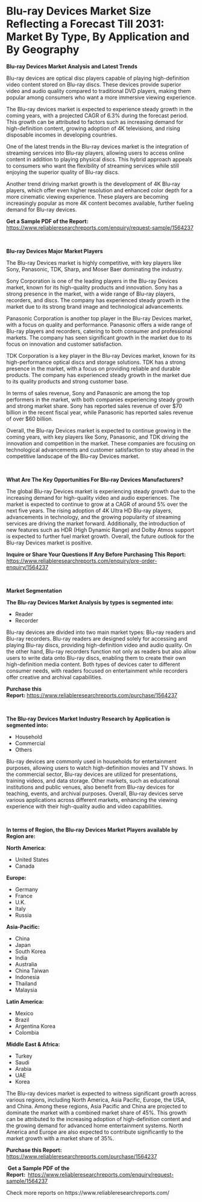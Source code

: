 <p><h1>Blu-ray Devices Market Size Reflecting a Forecast Till 2031: Market By Type, By Application and By Geography</h1></p><p><strong>Blu-ray Devices Market Analysis and Latest Trends</strong></p>
<p><p>Blu-ray devices are optical disc players capable of playing high-definition video content stored on Blu-ray discs. These devices provide superior video and audio quality compared to traditional DVD players, making them popular among consumers who want a more immersive viewing experience.</p><p>The Blu-ray devices market is expected to experience steady growth in the coming years, with a projected CAGR of 6.3% during the forecast period. This growth can be attributed to factors such as increasing demand for high-definition content, growing adoption of 4K televisions, and rising disposable incomes in developing countries.</p><p>One of the latest trends in the Blu-ray devices market is the integration of streaming services into Blu-ray players, allowing users to access online content in addition to playing physical discs. This hybrid approach appeals to consumers who want the flexibility of streaming services while still enjoying the superior quality of Blu-ray discs.</p><p>Another trend driving market growth is the development of 4K Blu-ray players, which offer even higher resolution and enhanced color depth for a more cinematic viewing experience. These players are becoming increasingly popular as more 4K content becomes available, further fueling demand for Blu-ray devices.</p></p>
<p><strong>Get a Sample PDF of the Report:&nbsp;</strong> <a href="https://www.reliableresearchreports.com/enquiry/request-sample/1564237">https://www.reliableresearchreports.com/enquiry/request-sample/1564237</a></p>
<p>&nbsp;</p>
<p><strong>Blu-ray Devices Major Market Players</strong></p>
<p><p>The Blu-ray Devices market is highly competitive, with key players like Sony, Panasonic, TDK, Sharp, and Moser Baer dominating the industry. </p><p>Sony Corporation is one of the leading players in the Blu-ray Devices market, known for its high-quality products and innovation. Sony has a strong presence in the market, with a wide range of Blu-ray players, recorders, and discs. The company has experienced steady growth in the market due to its strong brand image and technological advancements.</p><p>Panasonic Corporation is another top player in the Blu-ray Devices market, with a focus on quality and performance. Panasonic offers a wide range of Blu-ray players and recorders, catering to both consumer and professional markets. The company has seen significant growth in the market due to its focus on innovation and customer satisfaction.</p><p>TDK Corporation is a key player in the Blu-ray Devices market, known for its high-performance optical discs and storage solutions. TDK has a strong presence in the market, with a focus on providing reliable and durable products. The company has experienced steady growth in the market due to its quality products and strong customer base.</p><p>In terms of sales revenue, Sony and Panasonic are among the top performers in the market, with both companies experiencing steady growth and strong market share. Sony has reported sales revenue of over $70 billion in the recent fiscal year, while Panasonic has reported sales revenue of over $60 billion.</p><p>Overall, the Blu-ray Devices market is expected to continue growing in the coming years, with key players like Sony, Panasonic, and TDK driving the innovation and competition in the market. These companies are focusing on technological advancements and customer satisfaction to stay ahead in the competitive landscape of the Blu-ray Devices market.</p></p>
<p>&nbsp;</p>
<p><strong>What Are The Key Opportunities For Blu-ray Devices Manufacturers?</strong></p>
<p><p>The global Blu-ray Devices market is experiencing steady growth due to the increasing demand for high-quality video and audio experiences. The market is expected to continue to grow at a CAGR of around 5% over the next five years. The rising adoption of 4K Ultra HD Blu-ray players, advancements in technology, and the growing popularity of streaming services are driving the market forward. Additionally, the introduction of new features such as HDR (High Dynamic Range) and Dolby Atmos support is expected to further fuel market growth. Overall, the future outlook for the Blu-ray Devices market is positive.</p></p>
<p><strong>Inquire or Share Your Questions If Any Before Purchasing This Report:</strong> <a href="https://www.reliableresearchreports.com/enquiry/pre-order-enquiry/1564237">https://www.reliableresearchreports.com/enquiry/pre-order-enquiry/1564237</a></p>
<p>&nbsp;</p>
<p><strong>Market Segmentation</strong></p>
<p><strong>The Blu-ray Devices Market Analysis by types is segmented into:</strong></p>
<p><ul><li>Reader</li><li>Recorder</li></ul></p>
<p><p>Blu-ray devices are divided into two main market types: Blu-ray readers and Blu-ray recorders. Blu-ray readers are designed solely for accessing and playing Blu-ray discs, providing high-definition video and audio quality. On the other hand, Blu-ray recorders function not only as readers but also allow users to write data onto Blu-ray discs, enabling them to create their own high-definition media content. Both types of devices cater to different consumer needs, with readers focused on entertainment while recorders offer creative and archival capabilities.</p></p>
<p><strong>Purchase this Report:&nbsp;</strong><a href="https://www.reliableresearchreports.com/purchase/1564237">https://www.reliableresearchreports.com/purchase/1564237</a></p>
<p>&nbsp;</p>
<p><strong>The Blu-ray Devices Market Industry Research by Application is segmented into:</strong></p>
<p><ul><li>Household</li><li>Commercial</li><li>Others</li></ul></p>
<p><p>Blu-ray devices are commonly used in households for entertainment purposes, allowing users to watch high-definition movies and TV shows. In the commercial sector, Blu-ray devices are utilized for presentations, training videos, and data storage. Other markets, such as educational institutions and public venues, also benefit from Blu-ray devices for teaching, events, and archival purposes. Overall, Blu-ray devices serve various applications across different markets, enhancing the viewing experience with their high-quality audio and video capabilities.</p></p>
<p>&nbsp;</p>
<p><strong>In terms of Region, the Blu-ray Devices Market Players available by Region are:</strong></p>
<p>
    <p> <strong> North America: </strong>
        <ul>
            <li>United States</li>
            <li>Canada</li>
        </ul>
        </p> 
    <p> <strong> Europe: </strong>
        <ul>
            <li>Germany</li>
            <li>France</li>
            <li>U.K.</li>
            <li>Italy</li>
            <li>Russia</li>
        </ul>
        </p> 
    <p> <strong> Asia-Pacific: </strong>
        <ul>
            <li>China</li>
            <li>Japan</li>
            <li>South Korea</li>
            <li>India</li>
            <li>Australia</li>
            <li>China Taiwan</li>
            <li>Indonesia</li>
            <li>Thailand</li>
            <li>Malaysia</li>
        </ul>
        </p> 
    <p> <strong> Latin America: </strong>
        <ul>
            <li>Mexico</li>
            <li>Brazil</li>
            <li>Argentina Korea</li>
            <li>Colombia</li>
        </ul>
        </p> 
    <p> <strong> Middle East & Africa: </strong>
        <ul>
            <li>Turkey</li>
            <li>Saudi</li>
            <li>Arabia</li>
            <li>UAE</li>
            <li>Korea</li>
        </ul>
    </p>
    </p>
<p><p>The Blu-ray devices market is expected to witness significant growth across various regions, including North America, Asia Pacific, Europe, the USA, and China. Among these regions, Asia Pacific and China are projected to dominate the market with a combined market share of 45%. This growth can be attributed to the increasing adoption of high-definition content and the growing demand for advanced home entertainment systems. North America and Europe are also expected to contribute significantly to the market growth with a market share of 35%.</p></p>
<p><strong>Purchase this Report: </strong><a href="https://www.reliableresearchreports.com/purchase/1564237">https://www.reliableresearchreports.com/purchase/1564237</a></p>
<p>&nbsp;<strong>Get a Sample PDF of the Report:&nbsp;&nbsp;</strong><a href="https://www.reliableresearchreports.com/enquiry/request-sample/1564237">https://www.reliableresearchreports.com/enquiry/request-sample/1564237</a></p>
<p><strong></strong></p>
<p>Check more reports on https://www.reliableresearchreports.com/</p>